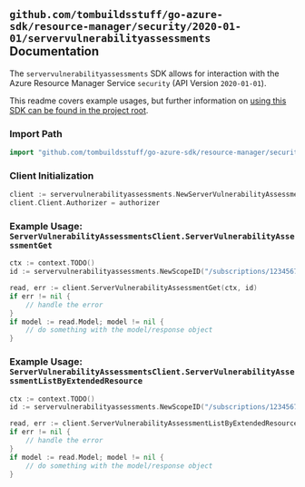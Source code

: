 
## `github.com/tombuildsstuff/go-azure-sdk/resource-manager/security/2020-01-01/servervulnerabilityassessments` Documentation

The `servervulnerabilityassessments` SDK allows for interaction with the Azure Resource Manager Service `security` (API Version `2020-01-01`).

This readme covers example usages, but further information on [using this SDK can be found in the project root](https://github.com/tombuildsstuff/go-azure-sdk/tree/main/docs).

### Import Path

```go
import "github.com/tombuildsstuff/go-azure-sdk/resource-manager/security/2020-01-01/servervulnerabilityassessments"
```


### Client Initialization

```go
client := servervulnerabilityassessments.NewServerVulnerabilityAssessmentsClientWithBaseURI("https://management.azure.com")
client.Client.Authorizer = authorizer
```


### Example Usage: `ServerVulnerabilityAssessmentsClient.ServerVulnerabilityAssessmentGet`

```go
ctx := context.TODO()
id := servervulnerabilityassessments.NewScopeID("/subscriptions/12345678-1234-9876-4563-123456789012/resourceGroups/some-resource-group")

read, err := client.ServerVulnerabilityAssessmentGet(ctx, id)
if err != nil {
	// handle the error
}
if model := read.Model; model != nil {
	// do something with the model/response object
}
```


### Example Usage: `ServerVulnerabilityAssessmentsClient.ServerVulnerabilityAssessmentListByExtendedResource`

```go
ctx := context.TODO()
id := servervulnerabilityassessments.NewScopeID("/subscriptions/12345678-1234-9876-4563-123456789012/resourceGroups/some-resource-group")

read, err := client.ServerVulnerabilityAssessmentListByExtendedResource(ctx, id)
if err != nil {
	// handle the error
}
if model := read.Model; model != nil {
	// do something with the model/response object
}
```
